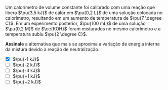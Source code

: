 Um calorímetro de volume constante foi calibrado com uma reação que libera $\pu{3,5 kJ}$ de calor em $\pu{0,2 L}$ de uma solução colocada no calorímetro, resultando em um aumento de temperatura de $\pu{7 \degree C}$. Em um experimento posterior, $\pu{100 mL}$ de uma solução $\pu{0,2 M}$ de $\ce{KOH}$ foram misturados no mesmo calorímetro e a temperatura subiu $\pu{2 \degree C}$.

**Assinale** a alternativa que mais se aproxima a variação de energia interna da mistura devido à reação de neutralização.

- [x] $\pu{-1 kJ}$
- [ ] $\pu{-2 kJ}$
- [ ] $\pu{-3 kJ}$
- [ ] $\pu{+1 kJ}$
- [ ] $\pu{+2 kJ}$
